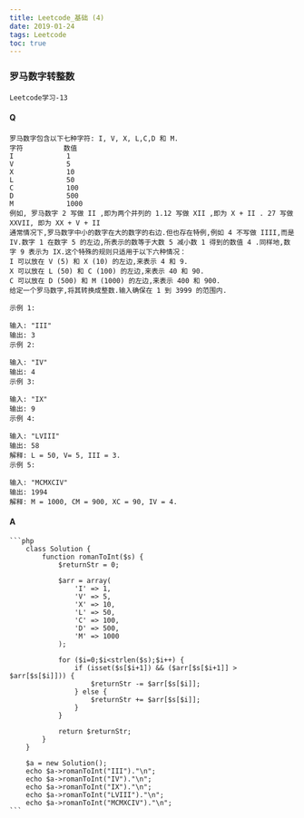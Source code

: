 ```yaml
---
title: Leetcode_基础 (4)
date: 2019-01-24
tags: Leetcode
toc: true
---
```


### 罗马数字转整数
    Leetcode学习-13

<!-- more -->

#### Q
    罗马数字包含以下七种字符: I, V, X, L,C,D 和 M.
    字符          数值
    I             1
    V             5
    X             10
    L             50
    C             100
    D             500
    M             1000
    例如, 罗马数字 2 写做 II ,即为两个并列的 1.12 写做 XII ,即为 X + II . 27 写做  XXVII, 即为 XX + V + II 
    通常情况下,罗马数字中小的数字在大的数字的右边.但也存在特例,例如 4 不写做 IIII,而是 IV.数字 1 在数字 5 的左边,所表示的数等于大数 5 减小数 1 得到的数值 4 .同样地,数字 9 表示为 IX.这个特殊的规则只适用于以下六种情况：
    I 可以放在 V (5) 和 X (10) 的左边,来表示 4 和 9.
    X 可以放在 L (50) 和 C (100) 的左边,来表示 40 和 90. 
    C 可以放在 D (500) 和 M (1000) 的左边,来表示 400 和 900.
    给定一个罗马数字,将其转换成整数.输入确保在 1 到 3999 的范围内.

    示例 1:

    输入: "III"
    输出: 3
    示例 2:

    输入: "IV"
    输出: 4
    示例 3:

    输入: "IX"
    输出: 9
    示例 4:

    输入: "LVIII"
    输出: 58
    解释: L = 50, V= 5, III = 3.
    示例 5:

    输入: "MCMXCIV"
    输出: 1994
    解释: M = 1000, CM = 900, XC = 90, IV = 4.

#### A
    ```php
        class Solution {
            function romanToInt($s) {
                $returnStr = 0;
                
                $arr = array(
                    'I' => 1,
                    'V' => 5,
                    'X' => 10,
                    'L' => 50,
                    'C' => 100,
                    'D' => 500,
                    'M' => 1000
                );
                
                for ($i=0;$i<strlen($s);$i++) {
                    if (isset($s[$i+1]) && ($arr[$s[$i+1]] > $arr[$s[$i]])) {
                        $returnStr -= $arr[$s[$i]];
                    } else {
                        $returnStr += $arr[$s[$i]];
                    }
                }
                
                return $returnStr;
            }
        }

        $a = new Solution();
        echo $a->romanToInt("III")."\n";
        echo $a->romanToInt("IV")."\n";
        echo $a->romanToInt("IX")."\n";
        echo $a->romanToInt("LVIII")."\n";
        echo $a->romanToInt("MCMXCIV")."\n";
    ```
